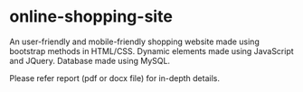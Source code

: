 # online-shopping-site
An user-friendly and mobile-friendly shopping website made using bootstrap methods in HTML/CSS. Dynamic elements made using JavaScript and JQuery. Database made using MySQL.

Please refer report (pdf or docx file) for in-depth details.
